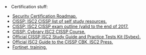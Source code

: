 <html>
<body>

<li>Certification stuff:</li>
	<ul>
		<li><a href="https://pauljerimy.com/security-certification-roadmap/">Security Certification Roadmap.</a></li>
		<li><a href="https://www.isc2.org/en/Training/Self-Study-Resources">CISSP: ISC2 CISSP list of self study resources.</a></li>
		<li><a href="https://cert.isc2.org/cissp-exam-outline-form/">CISSP: ISC2 CISSP exam outline (valid to the end of 2017.</a></li>
		<li><a href="https://www.cybrary.it/course/cissp/">CISSP: Cybrary ISC2 CISSP Course.</a></li>
		<li><a href="https://www.amazon.com/Certified-Information-Security-Professional-Official/dp/1119314011">Official CISSP ISC2 Study Guide and Practice Tests Kit (Sybex).</a></li>
		<li><a href="https://www.amazon.com/Official-Guide-CISSP-Fourth-Press/dp/1482262754">Official ISC2 Guide to the CISSP CBK, ISC2 Press.</a></li>
		<li><a href="https://training.fortinet.com/">Fortinet, training.</a></li>
	</ul>
  
  </body>
  </html>
